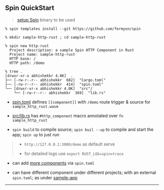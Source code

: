 
## Spin QuickStart

> [setup Spin](https://spin.fermyon.dev/contributing) binary to be used

```
% spin templates install --git https://github.com/fermyon/spin

% mkdir sample-http-rust ; cd sample-http-rust

% spin new http-rust
  Project description: a sample Spin HTTP Component in Rust
  Project name: sample-http-rust
  HTTP base: /
  HTTP path: /demo

% tree .
[drwxr-xr-x abhishekkr 4.0K]  .
├── [-rw-r--r-- abhishekkr  682]  "Cargo.toml"
├── [-rw-r--r-- abhishekkr  414]  "spin.toml"
└── [drwxr-xr-x abhishekkr 4.0K]  "src"/
    └── [-rw-r--r-- abhishekkr  369]  "lib.rs"
```

* [spin.toml](sample-http-rust/spin.toml) defines `[[component]]` with `/demo` route trigger & source for `sample_http_rust.wasm`

* [src/lib.rs](sample-http-rust/src/lib.rs) has `#http_component` macro annotated over `fn sample_http_rust`

* `spin build` to compile source; `spin buil --up` to compile and start the app; `spin up` to just run

> * `http://127.0.0.1:3000/demo` as default serve
>
> * for detailed logs use `export RUST_LOG=spin=trace`

* can add [more components](https://spin.fermyon.dev/configuration) via `spin.toml`

* can have different component under different projects; with an external `spin.toml`; as under [sample-app](./sample-app)

---

